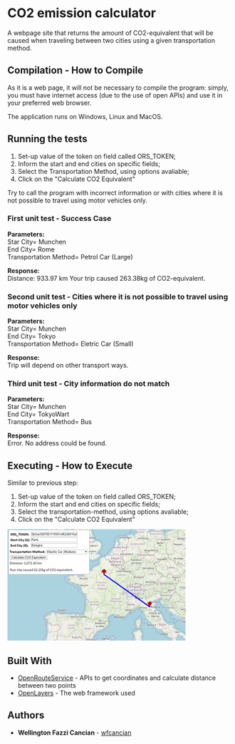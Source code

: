 # CO2 emission calculator

A webpage site that returns the amount of CO2-equivalent that will be caused when traveling between two cities using a given transportation method.

## Compilation - How to Compile

As it is a web page, it will not be necessary to compile the program: simply,  you must have internet access (due to the use of open APIs) and use it in your preferred web browser.

The application runs on Windows, Linux and MacOS.

## Running the tests

1. Set-up value of the token on field called ORS_TOKEN;
2. Inform the start and end cities on specific fields;
3. Select the Transportation Method, using options avaliable;
4. Click on the "Calculate CO2 Equivalent"

Try to call the program with incorrect information or with cities where it is not possible to travel using motor vehicles only.

### First unit test - Success Case
**Parameters:**\
Star City= Munchen\
End City= Rome\
Transportation Method= Petrol Car (Large)

**Response:**\
Distance: 933.97 km 
Your trip caused 263.38kg of CO2-equivalent. 

### Second unit test - Cities where it is not possible to travel using motor vehicles only
**Parameters:**\
Star City= Munchen\
End City= Tokyo\
Transportation Method= Eletric Car (Small)

**Response:**\
Trip will depend on other transport ways. 

### Third unit test - City information do not match
**Parameters:**\
Star City= Munchen\
End City= TokyoWart\
Transportation Method= Bus

**Response:**\
Error. No address could be found. 

## Executing - How to Execute

Similar to previous step:
1. Set-up value of the token on field called ORS_TOKEN;
2. Inform the start and end cities on specific fields;
3. Select the transportation-method, using options avaliable;
4. Click on the "Calculate CO2 Equivalent"

![Example: how to Execute](https://github.com/wfcancan/co2_calculator/blob/master/example_co2.png)

## Built With
* [OpenRouteService](https://openrouteservice.org/) - APIs to get coordinates and calculate distance between two points
* [OpenLayers](http://openlayers.org) - The web framework used

## Authors

* **Wellington Fazzi Cancian** - [wfcancian](https://github.com/wfcancan)
